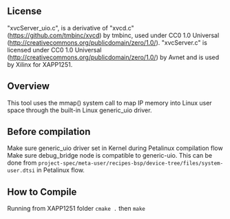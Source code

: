 ## License
"xvcServer_uio.c", is a derivative of "xvcd.c" (https://github.com/tmbinc/xvcd) 
by tmbinc, used under CC0 1.0 Universal (http://creativecommons.org/publicdomain/zero/1.0/). 
"xvcServer.c" is licensed under CC0 1.0 Universal (http://creativecommons.org/publicdomain/zero/1.0/) 
by Avnet and is used by Xilinx for XAPP1251.

## Overview
This tool uses the mmap() system call to map IP memory into Linux user space through the built-in Linux generic_uio driver.

## Before compilation
Make sure generic_uio driver set in Kernel during Petalinux compilation flow
Make sure debug_bridge node is compatible to generic-uio. This can be done from `project-spec/meta-user/recipes-bsp/device-tree/files/system-user.dtsi` in Petalinux flow. 

## How to Compile
Running from XAPP1251 folder
`cmake .` then `make`
